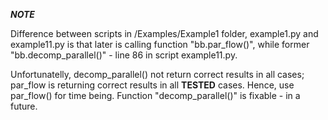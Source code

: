 ***NOTE***

Difference between scripts in /Examples/Example1 folder, example1.py and example11.py is that later is calling function "bb.par_flow()", while former "bb.decomp_parallel()" - line 86 in script example11.py.</p>
Unfortunatelly, decomp_parallel() not return correct results in all cases; par_flow is returning correct results in all <b>TESTED</b> cases. Hence, use par_flow() for time being. Function "decomp_parallel()" is fixable - in a future.</p>
